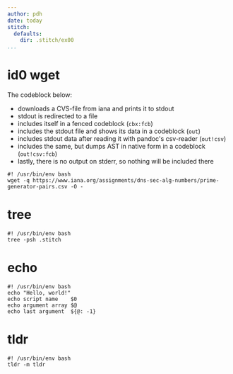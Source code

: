 ```yaml
---
author: pdh
date: today
stitch:
  defaults:
    dir: .stitch/ex00
...
```


# id0 wget

The codeblock below:

- downloads a CVS-file from iana and prints it to stdout
- stdout is redirected to a file
- includes itself in a fenced codeblock (`cbx:fcb`)
- includes the stdout file and shows its data in a codeblock  (`out`)
- includes stdout data after reading it with pandoc's csv-reader (`out!csv`)
- includes the same, but dumps AST in native form in a codeblock (`out!csv:fcb`)
- lastly, there is no output on stderr, so nothing will be included there

```{#id0 .stitch old=remove caption="IPv4 special registry" inc="cbx:fcb out:fcb out!csv, out!csv:fcb err"}
#! /usr/bin/env bash
wget -q https://www.iana.org/assignments/dns-sec-alg-numbers/prime-generator-pairs.csv -O -
```

# tree

```{#id1 .stitch exe=yes inc=out:fcb}
#! /usr/bin/env bash
tree -psh .stitch
```

# echo

```{#id2 .stitch  arg="cli args here" inc="out:fcb"}
#! /usr/bin/env bash
echo "Hello, world!"
echo script name    $0
echo argument array $@
echo last argument  ${@: -1}
```

# tldr

```{#id3 .stitch exe=no inc="cbx:fcb out!markdown out!markdown:fcb out:fcb"}
#! /usr/bin/env bash
tldr -m tldr
```
